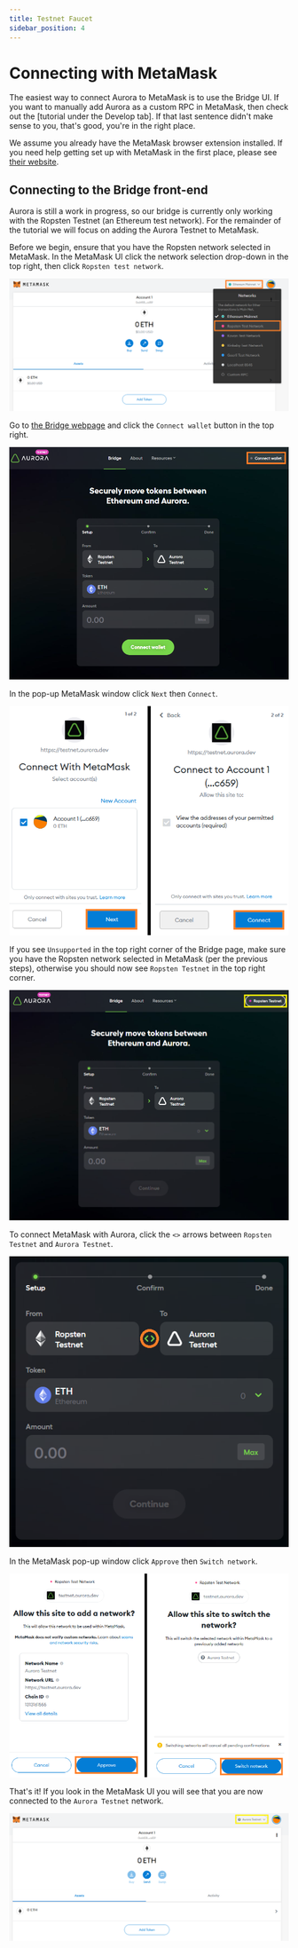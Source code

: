 ```yaml
---
title: Testnet Faucet
sidebar_position: 4
---
```

# Connecting with MetaMask

The easiest way to connect Aurora to MetaMask is to use the Bridge UI.
If you want to manually add Aurora as a custom RPC in MetaMask, then check out the [tutorial under the Develop tab].
If that last sentence didn't make sense to you, that's good, you're in the right place.

We assume you already have the MetaMask browser extension installed.
If you need help getting set up with MetaMask in the first place, please see [their website](https://metamask.io/).

## Connecting to the Bridge front-end

Aurora is still a work in progress, so our bridge is currently only working with the Ropsten Testnet (an Ethereum test network).
For the remainder of the tutorial we will focus on adding the Aurora Testnet to MetaMask.

Before we begin, ensure that you have the Ropsten network selected in MetaMask.
In the MetaMask UI click the network selection drop-down in the top right, then click `Ropsten test network`.

![metamask-ropsten-network-select](/img/metamask_ropsten_network_select.png)

Go to [the Bridge webpage](https://testnet.aurora.dev/bridge) and click the `Connect wallet` button in the top right.

![bridge-connect-wallet](/img/bridge_connect_wallet.png)

In the pop-up MetaMask window click `Next` then `Connect`.

![bridge-connect-with-metamask](/img/bridge_connect_with_metamask.png)

If you see `Unsupported` in the top right corner of the Bridge page, make sure you have the Ropsten network selected in MetaMask (per the previous steps),
otherwise you should now see `Ropsten Testnet` in the top right corner.

![bridge-ropsten-connected](/img/bridge_ropsten_connected.png)

To connect MetaMask with Aurora, click the `<>` arrows between `Ropsten Testnet` and `Aurora Testnet`.

![bridge-switch-ropsten-to-aurora](/img/bridge_switch_ropsten_to_aurora.png)

In the MetaMask pop-up window click `Approve` then `Switch network`.

![bridge-add-aurora-to-metamask](/img/bridge_add_aurora_to_metamask.png)

That's it! If you look in the MetaMask UI you will see that you are now connected to the `Aurora Testnet` network.

![metamask-aurora-testnet](/img/metamask_aurora_testnet.png)
